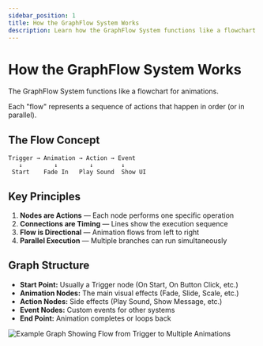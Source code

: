 ```yaml
---
sidebar_position: 1
title: How the GraphFlow System Works
description: Learn how the GraphFlow System functions like a flowchart for animations.
---
```


# How the GraphFlow System Works

The GraphFlow System functions like a flowchart for animations.

Each "flow" represents a sequence of actions that happen in order (or in parallel).

## The Flow Concept

```
Trigger → Animation → Action → Event
   ↓         ↓         ↓        ↓
 Start    Fade In   Play Sound  Show UI
```

## Key Principles

1. **Nodes are Actions** — Each node performs one specific operation
2. **Connections are Timing** — Lines show the execution sequence
3. **Flow is Directional** — Animation flows from left to right
4. **Parallel Execution** — Multiple branches can run simultaneously

## Graph Structure

- **Start Point:** Usually a Trigger node (On Start, On Button Click, etc.)
- **Animation Nodes:** The main visual effects (Fade, Slide, Scale, etc.)
- **Action Nodes:** Side effects (Play Sound, Show Message, etc.)
- **Event Nodes:** Custom events for other systems
- **End Point:** Animation completes or loops back

![Example Graph Showing Flow from Trigger to Multiple Animations](/img/core-concepts/08-example-graph-flow.png)
